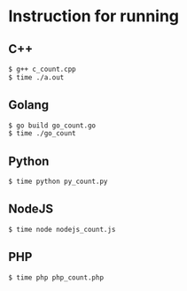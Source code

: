# Instruction for running

## C++
```bash
$ g++ c_count.cpp 
$ time ./a.out
```

## Golang
```bash
$ go build go_count.go 
$ time ./go_count
```

## Python
```bash 
$ time python py_count.py
```

## NodeJS
```bash 
$ time node nodejs_count.js
```

## PHP
```bash 
$ time php php_count.php
```